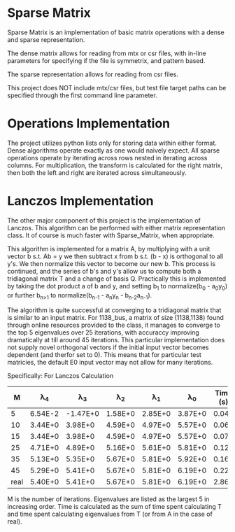 # Sparse Matrix

Sparse Matrix is an implementation of basic matrix operations with a dense and sparse representation.

The dense matrix allows for reading from mtx or csr files, with in-line parameters for specifying if the file is symmetrix, and pattern based.

The sparse representation allows for reading from csr files.

This project does NOT include mtx/csr files, but test file target paths can be specified through the first command line parameter.

# Operations Implementation
The project utilizes python lists only for storing data within either format. Dense algorithms operate exactly as one would naively expect. All sparse operations operate by iterating across rows nested in iterating across columns. For multiplication, the transform is calculated for the right matrix, then both the left and right are iterated across simultaneously.

# Lanczos Implementation
The other major component of this project is the implementation of Lanczos. This algorithm can be performed with either matrix representation class. It of course is much faster with Sparse_Matrix, when appropriate. 

This algorithm is implemented for a matrix A, by multiplying with a unit vector b s.t. Ab = y we then subtract x from b s.t. (b - x) is orthogonal to all y's. We then normalize this vector to become our new b. This process is continued, and the series of b's and y's allow us to compute both a tridiagonal matrix T and a change of basis Q. Practically this is implemented by taking the dot product a of b and y, and setting b<sub>1</sub> to normalize(b<sub>0</sub> - a<sub>0</sub>y<sub>0</sub>) or further b<sub>n>1</sub> to normalize(b<sub>n-1</sub> - a<sub>n</sub>y<sub>n</sub> - b<sub>n-2</sub>a<sub>n-1</sub>).

The algorithm is quite successful at converging to a tridiagonal matrix that is similar to an input matrix. For 1138_bus, a matrix of size (1138,1138) found through online resources provided to the class, it manages to converge to the top 5 eigenvalues over 25 iterations, with accuraccy improving dramatically at till around 45 iterations. This particular implementation does not supply novel orthogonal vectors if the initial input vector becomes dependent (and therfor set to 0). This means that for particular test matricies, the default E0 input vector may not allow for many iterations. 

Specifically:
For Lanczos Calculation

|M| λ<sub>4</sub>|λ<sub>3</sub>|λ<sub>2</sub>|λ<sub>1</sub>|λ<sub>0</sub>|Time (s)|
|-|-|-|-|-|-|-|
|5|6.54E-2|-1.47E+0|1.58E+0|2.85E+0|3.87E+0|0.040|
|10|3.44E+0|3.98E+0|4.59E+0|4.97E+0|5.57E+0|0.060|
|15|3.44E+0|3.98E+0|4.59E+0|4.97E+0|5.57E+0|0.076|
|25| 4.71E+0|4.89E+0|5.16E+0|5.61E+0|5.81E+0|0.124|
|35|5.13E+0|5.35E+0|5.67E+0|5.81E+0|5.92E+0|0.168|
|45| 5.29E+0|5.41E+0|5.67E+0|5.81E+0|6.19E+0|0.220|
|real|5.40E+0|5.41E+0|5.67E+0|5.81E+0|6.19E+0|2.863|

M is the number of iterations.
Eigenvalues are listed as the largest 5 in increasing order.
Time is calculated as the sum of time spent calculating T and time spent calculating eigenvalues from T (or from A in the case of real).
